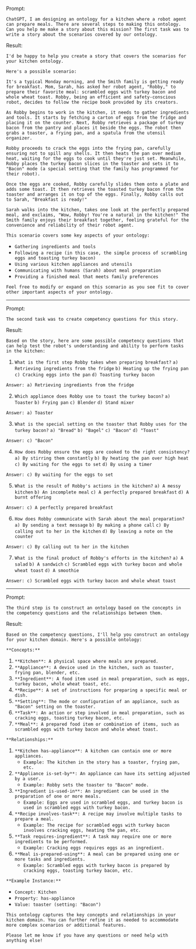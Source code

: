 Prompt:

`ChatGPT, I am designing an ontology for a kitchen where a robot agent can prepare meals. There are several steps to making this ontology. Can you help me make a story about this mission? The first task was to write a story about the scenarios covered by our ontology.`



Result:

`I'd be happy to help you create a story that covers the scenarios for your kitchen ontology.`

`Here's a possible scenario:`

`It's a typical Monday morning, and the Smith family is getting ready for breakfast. Mom, Sarah, has asked her robot agent, "Robby," to prepare their favorite meal: scrambled eggs with turkey bacon and whole wheat toast. Robby, being an efficient and safety-conscious robot, decides to follow the recipe book provided by its creators.`

`As Robby begins to work in the kitchen, it needs to gather ingredients and tools. It starts by fetching a carton of eggs from the fridge and placing it on the counter. Next, Robby retrieves a package of turkey bacon from the pantry and places it beside the eggs. The robot then grabs a toaster, a frying pan, and a spatula from the utensil organizer.`

`Robby proceeds to crack the eggs into the frying pan, carefully ensuring not to spill any shells. It then heats the pan over medium heat, waiting for the eggs to cook until they're just set. Meanwhile, Robby places the turkey bacon slices in the toaster and sets it to "Bacon" mode (a special setting that the family has programmed for their robot).`

`Once the eggs are cooked, Robby carefully slides them onto a plate and adds some toast. It then retrieves the toasted turkey bacon from the toaster and arranges it on top of the eggs. Finally, Robby calls out to Sarah, "Breakfast is ready!"`

`Sarah walks into the kitchen, takes one look at the perfectly prepared meal, and exclaims, "Wow, Robby! You're a natural in the kitchen!" The Smith family enjoys their breakfast together, feeling grateful for the convenience and reliability of their robot agent.`

`This scenario covers some key aspects of your ontology:`

* `Gathering ingredients and tools`
* `Following a recipe (in this case, the simple process of scrambling eggs and toasting turkey bacon)`
* `Using various kitchen appliances and utensils`
* `Communicating with humans (Sarah) about meal preparation`
* `Providing a finished meal that meets family preferences`

`Feel free to modify or expand on this scenario as you see fit to cover other important aspects of your ontology.`

---

Prompt:

`The second task was to create competency questions for this story.`



Result:

`Based on the story, here are some possible competency questions that can help test the robot's understanding and ability to perform tasks in the kitchen:`

1. `What is the first step Robby takes when preparing breakfast?`
`a) Retrieving ingredients from the fridge`
`b) Heating up the frying pan`
`c) Cracking eggs into the pan`
`d) Toasting turkey bacon`

`Answer: a) Retrieving ingredients from the fridge`

2. `Which appliance does Robby use to toast the turkey bacon?`
`a) Toaster`
`b) Frying pan`
`c) Blender`
`d) Stand mixer`

`Answer: a) Toaster`

3. `What is the special setting on the toaster that Robby uses for the turkey bacon?`
`a) "Bread"`
`b) "Bagel"`
`c) "Bacon"`
`d) "Toast"`

`Answer: c) "Bacon"`

4. `How does Robby ensure the eggs are cooked to the right consistency?`
`a) By stirring them constantly`
`b) By heating the pan over high heat`
`c) By waiting for the eggs to set`
`d) By using a timer`

`Answer: c) By waiting for the eggs to set`

5. `What is the result of Robby's actions in the kitchen?`
`a) A messy kitchen`
`b) An incomplete meal`
`c) A perfectly prepared breakfast`
`d) A burnt offering`

`Answer: c) A perfectly prepared breakfast`

6. `How does Robby communicate with Sarah about the meal preparation?`
`a) By sending a text message`
`b) By making a phone call`
`c) By calling out to her in the kitchen`
`d) By leaving a note on the counter`

`Answer: c) By calling out to her in the kitchen`

7. `What is the final product of Robby's efforts in the kitchen?`
`a) A salad`
`b) A sandwich`
`c) Scrambled eggs with turkey bacon and whole wheat toast`
`d) A smoothie`

`Answer: c) Scrambled eggs with turkey bacon and whole wheat toast`



---

Prompt:

`The third step is to construct an ontology based on the concepts in the competency questions and the relationships between them.`



Result:

`Based on the competency questions, I'll help you construct an ontology for your kitchen domain. Here's a possible ontology:`

`**Concepts:**`

1. `**Kitchen**: A physical space where meals are prepared.`
2. `**Appliance**: A device used in the kitchen, such as toaster, frying pan, blender, etc.`
3. `**Ingredient**: A food item used in meal preparation, such as eggs, turkey bacon, whole wheat toast, etc.`
4. `**Recipe**: A set of instructions for preparing a specific meal or dish.`
5. `**Setting**: The mode or configuration of an appliance, such as "Bacon" setting on the toaster.`
6. `**Task**: An action or step involved in meal preparation, such as cracking eggs, toasting turkey bacon, etc.`
7. `**Meal**: A prepared food item or combination of items, such as scrambled eggs with turkey bacon and whole wheat toast.`

`**Relationships:**`

1. `**Kitchen has-appliance**: A kitchen can contain one or more appliances.`
	* `Example: The kitchen in the story has a toaster, frying pan, etc.`
2. `**Appliance is-set-by**: An appliance can have its setting adjusted by a user.`
	* `Example: Robby sets the toaster to "Bacon" mode.`
3. `**Ingredient is-used-in**: An ingredient can be used in the preparation of one or more meals.`
	* `Example: Eggs are used in scrambled eggs, and turkey bacon is used in scrambled eggs with turkey bacon.`
4. `**Recipe involves-task**: A recipe may involve multiple tasks to prepare a meal.`
	* `Example: The recipe for scrambled eggs with turkey bacon involves cracking eggs, heating the pan, etc.`
5. `**Task requires-ingredient**: A task may require one or more ingredients to be performed.`
	* `Example: Cracking eggs requires eggs as an ingredient.`
6. `**Meal is-prepared-using**: A meal can be prepared using one or more tasks and ingredients.`
	* `Example: Scrambled eggs with turkey bacon is prepared by cracking eggs, toasting turkey bacon, etc.`

`**Example Instance:**`

* `Concept: Kitchen`
* `Property: has-appliance`
* `Value: toaster (setting: "Bacon")`

`This ontology captures the key concepts and relationships in your kitchen domain. You can further refine it as needed to accommodate more complex scenarios or additional features.`

`Please let me know if you have any questions or need help with anything else!`